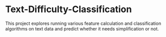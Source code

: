 # Text-Difficulty-Classification

This project explores running various feature calculation and classification algorithms on text data and predict whether it needs simplification or not.

